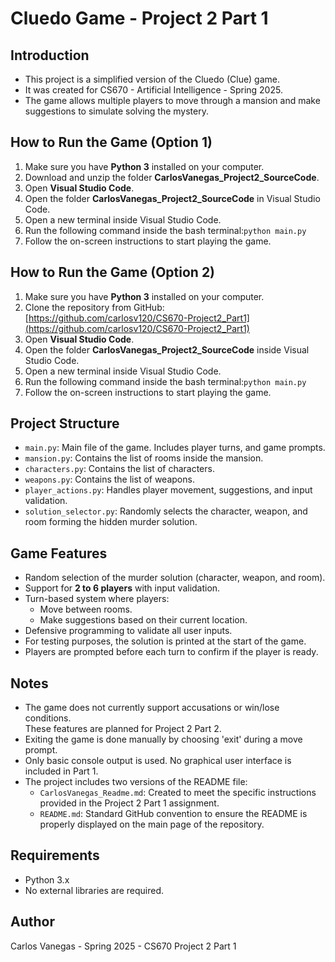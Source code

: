 # Cluedo Game - Project 2 Part 1

## Introduction

 - This project is a simplified version of the Cluedo (Clue) game.  
 - It was created for CS670 - Artificial Intelligence - Spring 2025.  
 - The game allows multiple players to move through a mansion and make suggestions to simulate solving the mystery.

## How to Run the Game (Option 1)

1. Make sure you have **Python 3** installed on your computer.
2. Download and unzip the folder **CarlosVanegas_Project2_SourceCode**.
3. Open **Visual Studio Code**.
4. Open the folder **CarlosVanegas_Project2_SourceCode** in Visual Studio Code.
5. Open a new terminal inside Visual Studio Code.
6. Run the following command inside the bash terminal:```python main.py```
7. Follow the on-screen instructions to start playing the game.

## How to Run the Game (Option 2)

1. Make sure you have **Python 3** installed on your computer.
2. Clone the repository from GitHub: [https://github.com/carlosv120/CS670-Project2_Part1](https://github.com/carlosv120/CS670-Project2_Part1)
3. Open **Visual Studio Code**.
4. Open the folder **CarlosVanegas_Project2_SourceCode** inside Visual Studio Code.
5. Open a new terminal inside Visual Studio Code.
6. Run the following command inside the bash terminal:```python main.py```
7. Follow the on-screen instructions to start playing the game.

## Project Structure

- `main.py`: Main file of the game. Includes player turns, and game prompts.
- `mansion.py`: Contains the list of rooms inside the mansion.
- `characters.py`: Contains the list of characters.
- `weapons.py`: Contains the list of weapons.
- `player_actions.py`: Handles player movement, suggestions, and input validation.
- `solution_selector.py`: Randomly selects the character, weapon, and room forming the hidden murder solution.

## Game Features

- Random selection of the murder solution (character, weapon, and room).
- Support for **2 to 6 players** with input validation.
- Turn-based system where players:
  - Move between rooms.
  - Make suggestions based on their current location.
- Defensive programming to validate all user inputs.
- For testing purposes, the solution is printed at the start of the game.
- Players are prompted before each turn to confirm if the player is ready.

## Notes

- The game does not currently support accusations or win/lose conditions.  
  These features are planned for Project 2 Part 2.
- Exiting the game is done manually by choosing 'exit' during a move prompt.
- Only basic console output is used. No graphical user interface is included in Part 1.
- The project includes two versions of the README file:
  - `CarlosVanegas_Readme.md`: Created to meet the specific instructions provided in the Project 2 Part 1 assignment.
  - `README.md`: Standard GitHub convention to ensure the README is properly displayed on the main page of the repository.


## Requirements

- Python 3.x
- No external libraries are required.

## Author

Carlos Vanegas - Spring 2025 - CS670 Project 2 Part 1
